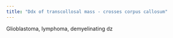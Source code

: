 ```yaml
---
title: "Ddx of transcollosal mass - crosses corpus callosum"
---
```

Glioblastoma, lymphoma, demyelinating dz

